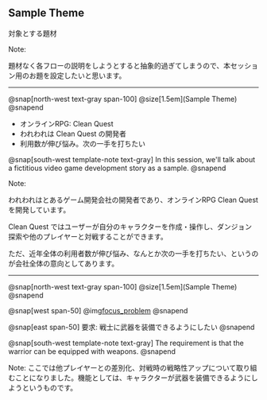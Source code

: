 ## Sample Theme

対象とする題材

Note:

題材なく各フローの説明をしようとすると抽象的過ぎてしまうので、本セッション用のお題を設定したいと思います。

---

@snap[north-west text-gray span-100]
@size[1.5em](Sample Theme)
@snapend

* オンラインRPG: Clean Quest
* われわれは Clean Quest の開発者
* 利用数が伸び悩み。次の一手を打ちたい

@snap[south-west template-note text-gray]
In this session, we'll talk about a fictitious video game development story as a sample. 
@snapend

Note:

われわれはとあるゲーム開発会社の開発者であり、オンラインRPG Clean Quest を開発しています。

Clean Quest ではユーザーが自分のキャラクターを作成・操作し、ダンジョン探索や他のプレイヤーと対戦することができます。

ただ、近年全体の利用者数が伸び悩み、なんとか次の一手を打ちたい、というのが会社全体の意向としてあります。 

---

@snap[north-west text-gray span-100]
@size[1.5em](Sample Theme)
@snapend

@snap[west span-50]
@img[focus_problem](assets/img/focus_problem.jpg)
@snapend

@snap[east span-50]
要求: 戦士に武器を装備できるようにしたい
@snapend

@snap[south-west template-note text-gray]
The requirement is that the warrior can be equipped with weapons.
@snapend

Note:
ここでは他プレイヤーとの差別化、対戦時の戦略性アップについて取り組むことになりました。機能としては、キャラクターが武器を装備できるようにしようというものです。